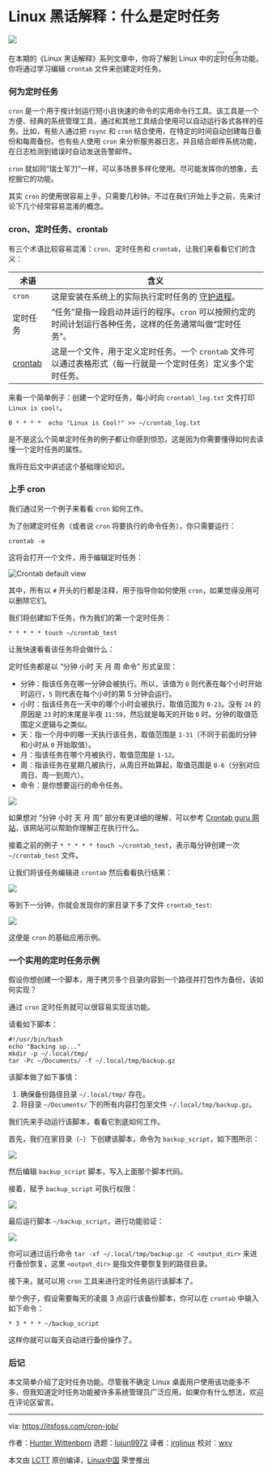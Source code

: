 [#]: subject: "Linux Jargon Buster: What is a Cron Job in Linux?"
[#]: via: "https://itsfoss.com/cron-job/"
[#]: author: "Hunter Wittenborn https://itsfoss.com/author/hunter/"
[#]: collector: "lujun9972"
[#]: translator: "jrglinux"
[#]: reviewer: "wxy"
[#]: publisher: "wxy"
[#]: url: "https://linux.cn/article-14085-1.html"

Linux 黑话解释：什么是定时任务
======

![](https://img.linux.net.cn/data/attachment/album/202112/16/112554pna46aemuh84ta3m.jpg)

在本期的《Linux 黑话解释》系列文章中，你将了解到 Linux 中的<ruby>定时任务<rt>cron job</rt></ruby>功能。你将通过学习编辑 `crontab` 文件来创建定时任务。

### 何为定时任务

`cron` 是一个用于按计划运行短小且快速的命令的实用命令行工具。该工具是一个方便、经典的系统管理工具，通过和其他工具结合使用可以自动运行各式各样的任务。比如，有些人通过把 `rsync` 和 `cron` 结合使用，在特定的时间自动创建每日备份和每周备份。也有些人使用 `cron` 来分析服务器日志，并且结合邮件系统功能，在日志检测到错误时自动发送告警邮件。

`cron` 就如同“瑞士军刀”一样，可以多场景多样化使用。尽可能发挥你的想象，去挖掘它的功能。

其实 `cron` 的使用很容易上手，只需要几秒钟。不过在我们开始上手之前，先来讨论下几个经常容易混淆的概念。

### cron、定时任务、crontab

有三个术语比较容易混淆：`cron`、定时任务和 `crontab`，让我们来看看它们的含义：

| 术语         | 含义                                                         |
| ------------ | ------------------------------------------------------------ |
| `cron`         | 这是安装在系统上的实际执行定时任务的 [守护进程][1]。              |
| 定时任务     | “任务”是指一段启动并运行的程序。`cron` 可以按照约定的时间计划运行各种任务，这样的任务通常叫做“定时任务”。 |
| [crontab][2] | 这是一个文件，用于定义定时任务。一个 `crontab` 文件可以通过表格形式（每一行就是一个定时任务）定义多个定时任务。 |

来看一个简单例子：创建一个定时任务，每小时向 `crontabl_log.txt` 文件打印 `Linux is cool!`。

```
0 * * * *  echo "Linux is Cool!" >> ~/crontab_log.txt
```

是不是这么个简单定时任务的例子都让你感到惊恐，这是因为你需要懂得如何去读懂一个定时任务的属性。

我将在后文中讲述这个基础理论知识。

### 上手 cron

我们通过另一个例子来看看 `cron` 如何工作。

为了创建定时任务（或者说 `cron` 将要执行的命令任务），你只需要运行：

```
crontab -e
```

这将会打开一个文件，用于编辑定时任务：

![Crontab default view][3]

其中，所有以 `#` 开头的行都是注释，用于指导你如何使用 `cron`，如果觉得没用可以删除它们。

我们将创建如下任务，作为我们的第一个定时任务：

```
* * * * * touch ~/crontab_test
```

让我快速看看该任务将会做什么：

定时任务都是以 “分钟 小时 天 月 周 命令” 形式呈现：

* 分钟：指该任务在哪一分钟会被执行。所以，该值为 `0` 则代表在每个小时开始时运行，`5` 则代表在每个小时的第 5 分钟会运行。
* 小时：指该任务在一天中的哪个小时会被执行，取值范围为 `0-23`。没有 `24` 的原因是 `23` 时的末尾是半夜 `11:59`，然后就是每天的开始 `0` 时。分钟的取值范围定义逻辑与之类似。
* 天：指一个月中的哪一天执行该任务，取值范围是 `1-31`（不同于前面的分钟和小时从 `0` 开始取值）。
* 月：指该任务在哪个月被执行，取值范围是 `1-12`。
* 周：指该任务在星期几被执行，从周日开始算起，取值范围是 `0-6`（分别对应周日、周一到周六）。
* 命令：是你想要运行的命令任务。

![][4]

如果想对 “分钟 小时 天 月 周” 部分有更详细的理解，可以参考 [Crontab guru 网站][5]，该网站可以帮助你理解正在执行什么。

接着之前的例子 `* * * * * touch ~/crontab_test`，表示每分钟创建一次 `~/crontab_test` 文件。

让我们将该任务编辑进 `crontab` 然后看看执行结果：

![][6]

等到下一分钟，你就会发现你的家目录下多了文件 `crontab_test`:

![][7]

这便是 `cron` 的基础应用示例。

### 一个实用的定时任务示例

假设你想创建一个脚本，用于拷贝多个目录内容到一个路径并打包作为备份，该如何实现？

通过 `cron` 定时任务就可以很容易实现该功能。

请看如下脚本：

```
#!/usr/bin/bash
echo "Backing up..."
mkdir -p ~/.local/tmp/
tar -Pc ~/Documents/ -f ~/.local/tmp/backup.gz
```

该脚本做了如下事情：

1. 确保备份路径目录 `~/.local/tmp/` 存在。
2. 将目录 `~/Documents/` 下的所有内容打包至文件 `~/.local/tmp/backup.gz`。

我们先来手动运行该脚本，看看它到底如何工作。

首先，我们在家目录（`~`）下创建该脚本，命令为 `backup_script`，如下图所示：

![][8]

然后编辑 `backup_script` 脚本，写入上面那个脚本代码。

接着，赋予 `backup_script` 可执行权限：

![][9]

最后运行脚本 `~/backup_script`，进行功能验证：

![][10]

你可以通过运行命令 `tar -xf ~/.local/tmp/backup.gz -C <output_dir>` 来进行备份恢复，这里 `<output_dir>` 是指文件要恢复到的路径目录。

接下来，就可以用 `cron` 工具来进行定时任务运行该脚本了。

举个例子，假设需要每天的凌晨 3 点运行该备份脚本，你可以在 `crontab` 中输入如下命令：

```
* 3 * * * ~/backup_script
```

这样你就可以每天自动进行备份操作了。

### 后记

本文简单介绍了定时任务功能。尽管我不确定 Linux 桌面用户使用该功能多不多，但我知道定时任务功能被许多系统管理员广泛应用。如果你有什么想法，欢迎在评论区留言。

--------------------------------------------------------------------------------

via: https://itsfoss.com/cron-job/

作者：[Hunter Wittenborn][a]
选题：[lujun9972][b]
译者：[jrglinux](https://github.com/jrglinux)
校对：[wxy](https://github.com/wxy)

本文由 [LCTT](https://github.com/LCTT/TranslateProject) 原创编译，[Linux中国](https://linux.cn/) 荣誉推出

[a]: https://itsfoss.com/author/hunter/
[b]: https://github.com/lujun9972
[1]: https://itsfoss.com/linux-daemons/
[2]: https://linuxhandbook.com/crontab/
[3]: https://i2.wp.com/itsfoss.com/wp-content/uploads/2021/12/crontab-file.webp?resize=800%2C673&ssl=1
[4]: https://i0.wp.com/itsfoss.com/wp-content/uploads/2021/12/crontab-explanation.webp?resize=800%2C450&ssl=1
[5]: https://crontab.guru/
[6]: https://i2.wp.com/itsfoss.com/wp-content/uploads/2021/12/cron-example-1.webp?resize=557%2C241&ssl=1
[7]: https://i2.wp.com/itsfoss.com/wp-content/uploads/2021/12/result-of-cron-job.webp?resize=557%2C241&ssl=1
[8]: https://i1.wp.com/itsfoss.com/wp-content/uploads/2021/12/complex-cron-example.webp?resize=548%2C295&ssl=1
[9]: https://i2.wp.com/itsfoss.com/wp-content/uploads/2021/12/complex-cron-example-1.webp?resize=548%2C385&ssl=1
[10]: https://i1.wp.com/itsfoss.com/wp-content/uploads/2021/12/complex-cron-result.png?resize=800%2C220&ssl=1
